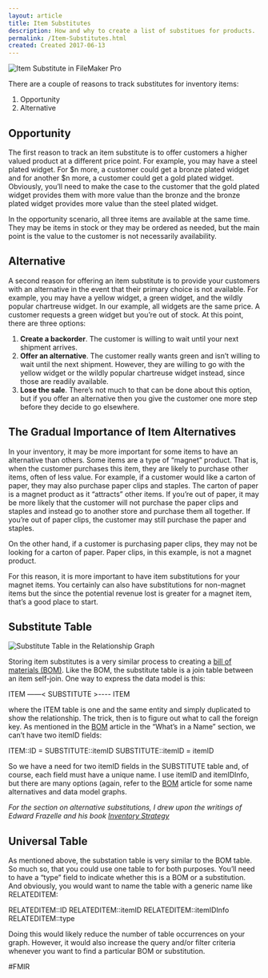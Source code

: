 ```yaml
---
layout: article
title: Item Substitutes
description: How and why to create a list of substitues for products.
permalink: /Item-Substitutes.html
created: Created 2017-06-13
---
```

![Item Substitute in FileMaker Pro](http://newleafdata.com/images/fmp_ItemSubstitutes.png "Substitution Options for an Order Line Item")

There are a couple of reasons to track substitutes for inventory items:

1. Opportunity
2. Alternative

## Opportunity
The first reason to track an item substitute is to offer customers a higher valued product at a different price point.  For example, you may have a steel plated widget.  For $n more, a customer could get a bronze plated widget and for another $n more, a customer could get a gold plated widget.  Obviously, you’ll need to make the case to the customer that the gold plated widget provides them with more value than the bronze and the bronze plated widget provides more value than the steel plated widget.

In the opportunity scenario, all three items are available at the same time.  They may be items in stock or they may be ordered as needed, but the main point is the value to the customer is not necessarily availability.

## Alternative
A second reason for offering an item substitute is to provide your customers with an alternative in the event that their primary choice is not available.  For example, you may have a yellow widget, a green widget, and the wildly popular chartreuse widget.  In our example, all widgets are the same price.  A customer requests a green widget but you’re out of stock.  At this point, there are three options:
1. **Create a backorder**.  The customer is willing to wait until your next shipment arrives.
2. **Offer an alternative**.  The customer really wants green and isn’t willing to wait until the next shipment.  However, they are willing to go with the yellow widget or the wildly popular chartreuse widget instead, since those are readily available.
3. **Lose the sale**.  There’s not much to that can be done about this option, but if you offer an alternative then you give the customer one more step before they decide to go elsewhere.

## The Gradual Importance of Item Alternatives
In your inventory, it may be more important for some items to have an alternative than others.  Some items are a type of “magnet” product.  That is, when the customer purchases this item, they are likely to purchase other items, often of less value.  For example, if a customer would like a carton of paper, they may also purchase paper clips and staples.  The carton of paper is a magnet product as it “attracts” other items.  If you’re out of paper, it may be more likely that the customer will not purchase the paper clips and staples and instead go to another store and purchase them all together.  If you’re out of paper clips, the customer may still purchase the paper and staples.

On the other hand, if a customer is purchasing paper clips, they may not be looking for a carton of paper.  Paper clips, in this example, is not a magnet product.  

For this reason, it is more important to have item substitutions for your magnet items.  You certainly can also have substitutions for non-magnet items but the since the potential revenue lost is greater for a magnet item, that’s a good place to start.

## Substitute Table
![Substitute Table in the Relationship Graph](http://newleafdata.com/images/fmp_ItemSubstituteRG.png "Substitute Table in the Relationship Graph")

Storing item substitutes is a very similar process to creating a [bill of materials (BOM)](http://filemakerinventoryresources.com/Bill-Of-Materials.html).  Like the BOM, the substitute table is a join table between an item self-join.  One way to express the data model is this:

ITEM ——< SUBSTITUTE >---- ITEM

where the ITEM table is one and the same entity and simply duplicated to show the relationship.  The trick, then is to figure out what to call the foreign key.  As mentioned in the [BOM](http://filemakerinventoryresources.com/Bill-Of-Materials.html) article in the “What’s in a Name” section, we can’t have two itemID fields:

ITEM::ID = SUBSTITUTE::itemID
SUBSTITUTE::itemID = itemID

So we have a need for two itemID fields in the SUBSTITUTE table and, of course, each field must have a unique name.  I use itemID and itemIDInfo, but there are many options (again, refer to the [BOM](http://filemakerinventoryresources.com/Bill-Of-Materials.html) article for some name alternatives and data model graphs.

*For the section on alternative substitutions, I drew upon the writings of Edward Frazelle and his book [Inventory Strategy](https://www.amazon.com/Inventory-Strategy-Maximizing-Operations-Performance/dp/0071847170/ref=sr_1_1?s=books&ie=UTF8&qid=1497279817&sr=1-1&keywords=inventory+strategy)*

## Universal Table
As mentioned above, the substation table is very similar to the BOM table.  So much so, that you could use one table to for both purposes.  You’ll need to have a “type” field to indicate whether this is a BOM or a substitution.  And obviously, you would want to name the table with a generic name like RELATEDITEM:

RELATEDITEM::ID
RELATEDITEM::itemID
RELATEDITEM::itemIDInfo
RELATEDITEM::type

Doing this would likely reduce the number of table occurrences on your graph.  However, it would also increase the query and/or filter criteria whenever you want to find a particular BOM or substitution.

#FMIR
